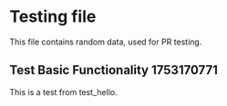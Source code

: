 # Testing file

This file contains random data, used for PR testing.


## Test Basic Functionality 1753170771

This is a test from test_hello.
